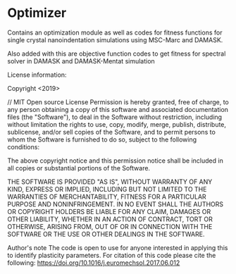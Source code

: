 # Optimizer
Contains an optimization module as well as codes for fitness functions for single crystal nanoindentation simulations using MSC-Marc and DAMASK.

Also added with this are objective function codes to get fitness for spectral solver in DAMASK and DAMASK-Mentat simulation

License information:

Copyright <2019> <Aritra Chakraborty>

// MIT Open source License 
Permission is hereby granted, free of charge, to any person obtaining a copy of this software and associated documentation files (the "Software"), to deal in the Software without restriction, including without limitation the rights to use, copy, modify, merge, publish, distribute, sublicense, and/or sell copies of the Software, and to permit persons to whom the Software is furnished to do so, subject to the following conditions:

The above copyright notice and this permission notice shall be included in all copies or substantial portions of the Software.

THE SOFTWARE IS PROVIDED "AS IS", WITHOUT WARRANTY OF ANY KIND, EXPRESS OR IMPLIED, INCLUDING BUT NOT LIMITED TO THE WARRANTIES OF MERCHANTABILITY, FITNESS FOR A PARTICULAR PURPOSE AND NONINFRINGEMENT. IN NO EVENT SHALL THE AUTHORS OR COPYRIGHT HOLDERS BE LIABLE FOR ANY CLAIM, DAMAGES OR OTHER LIABILITY, WHETHER IN AN ACTION OF CONTRACT, TORT OR OTHERWISE, ARISING FROM, OUT OF OR IN CONNECTION WITH THE SOFTWARE OR THE USE OR OTHER DEALINGS IN THE SOFTWARE.


Author's note
The code is open to use for anyone interested in applying this to identify plasticity parameters.
For citation of this code please cite the following: https://doi.org/10.1016/j.euromechsol.2017.06.012 

